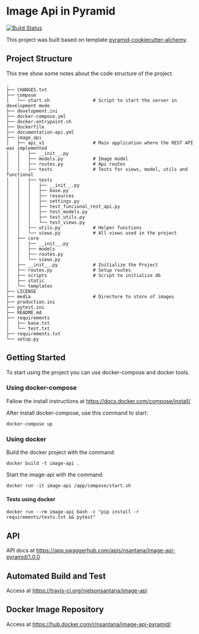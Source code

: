 Image Api in Pyramid
=========

[![Build Status](https://travis-ci.org/nielsonsantana/image-api.svg?branch=master)](https://travis-ci.org/nielsonsantana/image-api)

This project was built based on template [pyramid-cookiecutter-alchemy](https://github.com/Pylons/pyramid-cookiecutter-alchemy).

## Project Structure
This tree show some notes about the code structure of the project.
    
    .
    ├── CHANGES.txt
    ├── compose
    │   └── start.sh                # Script to start the server in development mode
    ├── development.ini
    ├── docker-compose.yml
    ├── docker-entrypoint.sh
    ├── Dockerfile
    ├── documentation-api.yml
    ├── image_api
    │   ├── api_v1                  # Main application where the REST API was implemented
    │   │   ├── __init__.py
    │   │   ├── models.py           # Image model
    │   │   ├── routes.py           # Api routes
    │   │   ├── tests               # Tests for views, model, utils and functional
    │   │   ├── tests
    │   │   │   ├── __init__.py
    │   │   │   ├── base.py
    │   │   │   ├── resources  
    │   │   │   ├── settings.py
    │   │   │   ├── test_funcional_rest_api.py
    │   │   │   ├── test_models.py
    │   │   │   ├── test_utils.py
    │   │   │   └── test_views.py
    │   │   ├── utils.py            # Helper functions
    │   │   └── views.py            # All views used in the project
    │   ├── core
    │   │   ├── __init__.py
    │   │   ├── models
    │   │   ├── routes.py
    │   │   └── views.py
    │   ├── __init__.py             # Initialize the Project
    │   ├── routes.py               # Setup routes
    │   ├── scripts                 # Script to initialize db
    │   ├── static
    │   └── templates
    ├── LICENSE
    ├── media                       # Directore to store of images
    ├── production.ini
    ├── pytest.ini
    ├── README.md
    ├── requirements
    │   ├── base.txt
    │   └── test.txt
    ├── requirements.txt
    └── setup.py

## Getting Started
To start using the project you can use docker-compose and docker tools.

### Using docker-compose
Fallow the install instructions at https://docs.docker.com/compose/install/

After install docker-compose, use this command to start:

    docker-compose up
    
### Using docker
Build the docker project with the command:
    
    docker build -t image-api .

Start the image-api with the command:
    
    docker run -it image-api /app/compose/start.sh
    
#### Tests using docker
    docker run --rm image-api bash -c "pip install -r requirements/tests.txt && pytest"

## API
API docs at https://app.swaggerhub.com/apis/nsantana/Image-api-pyramid/1.0.0

## Automated Build and Test
Access at https://travis-ci.org/nielsonsantana/image-api

## Docker Image Repository
Access at https://hub.docker.com/r/nsantana/image-api-pyramid/